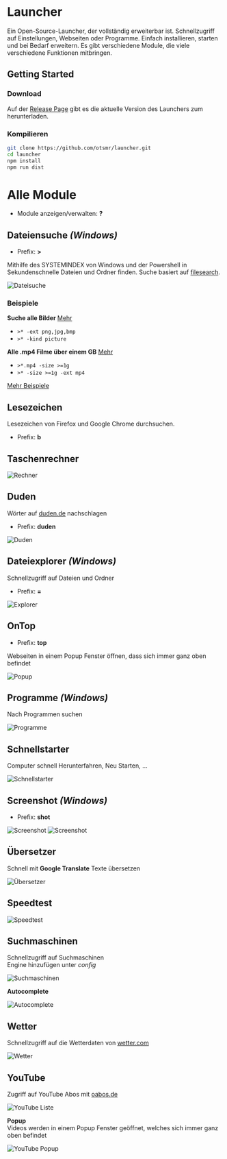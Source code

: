 
# Launcher
Ein Open-Source-Launcher, der vollständig erweiterbar ist. Schnellzugriff auf Einstellungen, Webseiten oder Programme. Einfach installieren, starten und bei Bedarf erweitern.
Es gibt verschiedene Module, die viele verschiedene Funktionen mitbringen.

## Getting Started
### Download
Auf der [Release Page](https://github.com/otsmr/launcher/releases) gibt es die aktuelle Version des Launchers zum herunterladen.

### Kompilieren

```bash
git clone https://github.com/otsmr/launcher.git
cd launcher
npm install
npm run dist
```

# Alle Module

* Module anzeigen/verwalten: **?**


## Dateiensuche *(Windows)*
* Prefix: **>**


Mithilfe des SYSTEMINDEX von Windows und der Powershell in Sekundenschnelle Dateien und Ordner finden. Suche basiert auf [filesearch](https://github.com/otsmr/filesearch).

![Dateisuche](./docs/img/filesearch.png)
### Beispiele
**Suche alle Bilder** [Mehr](https://github.com/otsmr/filesearch#extstringarray)
- ```>* -ext png,jpg,bmp```
- ```>* -kind picture```  

**Alle .mp4 Filme über einem GB** [Mehr](https://github.com/otsmr/filesearch#sizestring)
- ```>*.mp4 -size >=1g```  
- ```>* -size >=1g -ext mp4```  

[Mehr Beispiele](https://github.com/otsmr/filesearch#extstringarray)



## Lesezeichen
Lesezeichen von Firefox und Google Chrome durchsuchen. 
* Prefix: **b**



## Taschenrechner
![Rechner](./docs/img/calc.png)



## Duden

Wörter auf [duden.de](https://duden.de) nachschlagen
* Prefix: **duden**

![Duden](./docs/img/duden.png)



## Dateiexplorer  *(Windows)*

Schnellzugriff auf Dateien und Ordner
* Prefix: **=**

![Explorer](./docs/img/explorer.png)



## OnTop

* Prefix: **top**

Webseiten in einem Popup Fenster öffnen, dass sich immer ganz oben befindet

![Popup](./docs/img/youtubepopup.png)

## Programme *(Windows)*

Nach Programmen suchen

![Programme](./docs/img/programm.png)



## Schnellstarter

Computer schnell Herunterfahren, Neu Starten, ... 

![Schnellstarter](./docs/img/quick.png)



## Screenshot *(Windows)*

* Prefix: **shot**

![Screenshot](./docs/img/shot1.png)
![Screenshot](./docs/img/shot2.png)

## Übersetzer

Schnell mit **Google Translate** Texte übersetzen

![Übersetzer](./docs/img/translate.png)
## Speedtest

![Speedtest](./docs/img/speed.png)


## Suchmaschinen

Schnellzugriff auf Suchmaschinen  
Engine hinzufügen unter *config*  

![Suchmaschinen](./docs/img/engine.png)


**Autocomplete**

![Autocomplete](./docs/img/autocomplete.png)


## Wetter
Schnellzugriff auf die Wetterdaten von [wetter.com](https://wetter.com)

![Wetter](./docs/img/wetter.png)


## YouTube
Zugriff auf YouTube Abos mit [oabos.de](https://oabos.de)

![YouTube Liste](./docs/img/youtube.png)

**Popup**  
Videos werden in einem Popup Fenster geöffnet, welches sich immer ganz oben befindet

![YouTube Popup](./docs/img/youtubepopup.png)